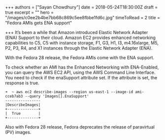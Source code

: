 +++
authors = ["Sayan Chowdhury"]
date = 2018-05-24T18:30:00Z
draft = true
excerpt = ""
hero = "/images/c0ee2b4be7bb68c869c5ee8fbbe1fd6c.jpg"
timeToRead = 2
title = "Fedora AMIs gets ENA support"

+++
It’s been a while that Amazon introduced Elastic Network Adapter (ENA) Support to their cloud. Amazon EC2 provides enhanced networking capabilities to C5, C5 with instance storage, F1, G3, H1, I3, m4.16xlarge, M5, P2, P3, R4, and X1 instances through the Elastic Network Adapter (ENA).

With the Fedora 28 release, the Fedora AMIs come with the ENA support.

To check whether an AMI has the Enhanced Networking with ENA-Enabled, you can query the AWS EC2 API, using the AWS Command Line Interface. You need to check if the enaSupport attribute set. If the attribute is set, the response is true.

    ➜  ~ aws ec2 describe-images --region us-east-1 --image-id ami-cceb7ab3 --query 'Images[].EnaSupport'
    ----------------
    |DescribeImages|
    +--------------+
    |  True        |
    +--------------+

  
Also with Fedora 28 release, Fedora deprecates the release of paravirtual (PV) images.